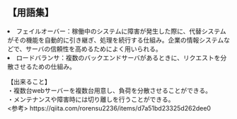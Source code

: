 ## 【用語集】
<li>フェイルオーバー：稼働中のシステムに障害が発生した際に、代替システムがその機能を自動的に引き継ぎ、処理を続行する仕組み。企業の情報システムなどで、サーバの信頼性を高めるためによく用いられる。
<li>ロードバランサ：複数のバックエンドサーバがあるときに、リクエストを分散させるための仕組み。
<p>【出来ること】<br>
・複数台webサーバーを複数台用意し、負荷を分散させることができる。 </br>
・メンテナンスや障害時には切り離しを行うことができる。</br>
<参考> https://qiita.com/rorensu2236/items/d7a51bd23325d262dee0

